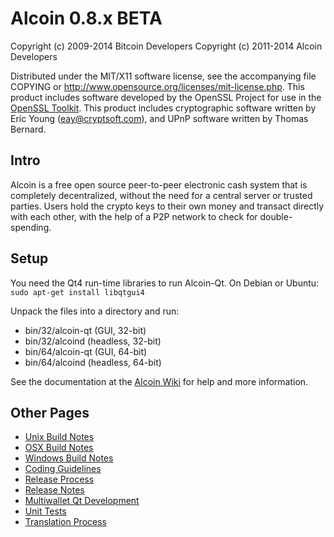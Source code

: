 Alcoin 0.8.x BETA
====================

Copyright (c) 2009-2014 Bitcoin Developers
Copyright (c) 2011-2014 Alcoin Developers

Distributed under the MIT/X11 software license, see the accompanying
file COPYING or http://www.opensource.org/licenses/mit-license.php.
This product includes software developed by the OpenSSL Project for use in the [OpenSSL Toolkit](http://www.openssl.org/). This product includes
cryptographic software written by Eric Young ([eay@cryptsoft.com](mailto:eay@cryptsoft.com)), and UPnP software written by Thomas Bernard.


Intro
---------------------
Alcoin is a free open source peer-to-peer electronic cash system that is
completely decentralized, without the need for a central server or trusted
parties.  Users hold the crypto keys to their own money and transact directly
with each other, with the help of a P2P network to check for double-spending.


Setup
---------------------
You need the Qt4 run-time libraries to run Alcoin-Qt. On Debian or Ubuntu:
	`sudo apt-get install libqtgui4`

Unpack the files into a directory and run:

- bin/32/alcoin-qt (GUI, 32-bit)
- bin/32/alcoind (headless, 32-bit)
- bin/64/alcoin-qt (GUI, 64-bit)
- bin/64/alcoind (headless, 64-bit)

See the documentation at the [Alcoin Wiki](http://alcoin.info)
for help and more information.


Other Pages
---------------------
- [Unix Build Notes](build-unix.md)
- [OSX Build Notes](build-osx.md)
- [Windows Build Notes](build-msw.md)
- [Coding Guidelines](coding.md)
- [Release Process](release-process.md)
- [Release Notes](release-notes.md)
- [Multiwallet Qt Development](multiwallet-qt.md)
- [Unit Tests](unit-tests.md)
- [Translation Process](translation_process.md)
